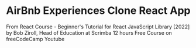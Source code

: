 # AirBnb Experiences Clone React App

From React Course - Beginner's Tutorial for React JavaScript Library [2022] by Bob Ziroll, Head of Education at Scrimba
12 hours Free Course on freeCodeCamp Youtube
